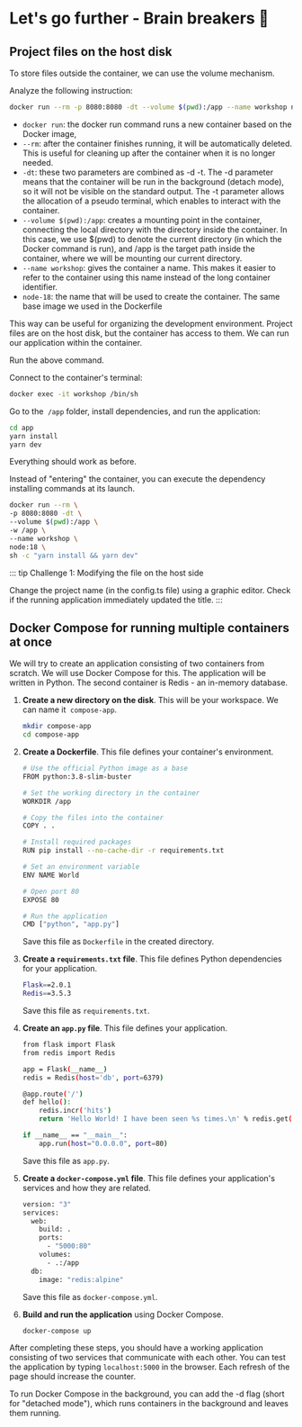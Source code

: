 # Let's go further - Brain breakers 🔵

## Project files on the host disk

To store files outside the container, we can use the volume mechanism.

Analyze the following instruction:

```bash
docker run --rm -p 8080:8080 -dt --volume $(pwd):/app --name workshop node:18
```

- `docker run`: the docker run command runs a new container based on the Docker image,
- `--rm`: after the container finishes running, it will be automatically deleted. This is useful for cleaning up after the container when it is no longer needed.
- `-dt`: these two parameters are combined as -d -t. The -d parameter means that the container will be run in the background (detach mode), so it will not be visible on the standard output. The -t parameter allows the allocation of a pseudo terminal, which enables to interact with the container.
- `--volume $(pwd):/app`: creates a mounting point in the container, connecting the local directory with the directory inside the container. In this case, we use $(pwd) to denote the current directory (in which the Docker command is run), and /app is the target path inside the container, where we will be mounting our current directory.
- `--name workshop`: gives the container a name. This makes it easier to refer to the container using this name instead of the long container identifier.
- `node-18`: the name that will be used to create the container. The same base image we used in the Dockerfile

This way can be useful for organizing the development environment.
Project files are on the host disk, but the container has access to them.
We can run our application within the container.

Run the above command.

Connect to the container's terminal:

```bash
docker exec -it workshop /bin/sh
```

Go to the  `/app` folder, install dependencies, and run the application:

```bash
cd app
yarn install
yarn dev
```

Everything should work as before.

Instead of "entering" the container, you can execute the dependency installing commands at its launch.

```bash
docker run --rm \
-p 8080:8080 -dt \
--volume $(pwd):/app \
-w /app \
--name workshop \
node:18 \
sh -c "yarn install && yarn dev"
```

::: tip Challenge 1: Modifying the file on the host side

Change the project name (in the config.ts file) using a graphic editor. Check if the running application immediately updated the title.
:::

## Docker Compose for running multiple containers at once

We will try to create an application consisting of two containers from scratch.
We will use Docker Compose for this.
The application will be written in Python.
The second container is Redis - an in-memory database.

1. **Create a new directory on the disk**. This will be your workspace. We can name it  `compose-app`.

    ```bash
    mkdir compose-app
    cd compose-app
    ```

2. **Create a Dockerfile**. This file defines your container's environment.

    ```bash
    # Use the official Python image as a base
    FROM python:3.8-slim-buster

    # Set the working directory in the container
    WORKDIR /app

    # Copy the files into the container
    COPY . .

    # Install required packages
    RUN pip install --no-cache-dir -r requirements.txt

    # Set an environment variable
    ENV NAME World

    # Open port 80
    EXPOSE 80

    # Run the application
    CMD ["python", "app.py"]
    ```

    Save this file as `Dockerfile` in the created directory.

3. **Create a `requirements.txt` file**. This file defines Python dependencies for your application.

    ```bash
    Flask==2.0.1
    Redis==3.5.3
    ```

    Save this file as `requirements.txt`.

4. **Create an `app.py` file**. This file defines your application.

    ```bash
    from flask import Flask
    from redis import Redis

    app = Flask(__name__)
    redis = Redis(host='db', port=6379)

    @app.route('/')
    def hello():
        redis.incr('hits')
        return 'Hello World! I have been seen %s times.\n' % redis.get('hits').decode('utf-8')

    if __name__ == "__main__":
        app.run(host="0.0.0.0", port=80)
    ```

    Save this file as `app.py`.

5. **Create a `docker-compose.yml` file**. This file defines your application's services and how they are related.

    ```bash
    version: "3"
    services:
      web:
        build: .
        ports:
          - "5000:80"
        volumes:
          - .:/app
      db:
        image: "redis:alpine"
    ```

    Save this file as `docker-compose.yml`.

6. **Build and run the application** using Docker Compose.

    ```bash
    docker-compose up
    ```


After completing these steps, you should have a working application consisting of two services that communicate with each other.
You can test the application by typing `localhost:5000` in the browser. Each refresh of the page should increase the counter.

To run Docker Compose in the background, you can add the -d flag (short for "detached mode"), which runs containers in the background and leaves them running.
